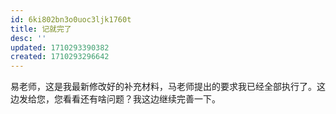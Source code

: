 ```yaml
---
id: 6ki802bn3o0uoc3ljk1760t
title: 记就完了
desc: ''
updated: 1710293390382
created: 1710293296642
---
```



易老师，这是我最新修改好的补充材料，马老师提出的要求我已经全部执行了。这边发给您，您看看还有啥问题？我这边继续完善一下。